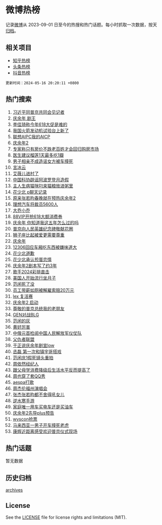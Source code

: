 # 微博热榜

记录[微博](https://www.weibo.com)从 2023-09-01 日至今的热搜和热门话题。每小时抓取一次数据，按天[归档](archives)。

## 相关项目

- [知乎热榜](https://github.com/hotarchive/zhihu)
- [头条热榜](https://github.com/hotarchive/toutiao)
- [抖音热榜](https://github.com/hotarchive/douyin)


`更新时间：2024-05-16 20:20:11 +0800`

## 热门搜索

1. [习近平同普京共同会见记者](https://m.weibo.cn/search?containerid=100103type%3D1%26t%3D10%26q%3D%23%E4%B9%A0%E8%BF%91%E5%B9%B3%E5%90%8C%E6%99%AE%E4%BA%AC%E5%85%B1%E5%90%8C%E4%BC%9A%E8%A7%81%E8%AE%B0%E8%80%85%23&stream_entry_id=51&isnewpage=1&extparam=seat%3D1%26pos%3D0%26filter_type%3Drealtimehot%26stream_entry_id%3D51%26c_type%3D51%26dgr%3D0%26q%3D%2523%25E4%25B9%25A0%25E8%25BF%2591%25E5%25B9%25B3%25E5%2590%258C%25E6%2599%25AE%25E4%25BA%25AC%25E5%2585%25B1%25E5%2590%258C%25E4%25BC%259A%25E8%25A7%2581%25E8%25AE%25B0%25E8%2580%2585%2523%26cate%3D10103%26display_time%3D1715862010%26pre_seqid%3D17158620099930213006)
1. [庆余年 剧王](https://m.weibo.cn/search?containerid=100103type%3D1%26t%3D10%26q%3D%E5%BA%86%E4%BD%99%E5%B9%B4+%E5%89%A7%E7%8E%8B&stream_entry_id=31&isnewpage=1&extparam=seat%3D1%26pos%3D0%26flag%3D1%26realpos%3D1%26filter_type%3Drealtimehot%26c_type%3D31%26dgr%3D0%26q%3D%25E5%25BA%2586%25E4%25BD%2599%25E5%25B9%25B4%2520%25E5%2589%25A7%25E7%258E%258B%26stream_entry_id%3D31%26band_rank%3D1%26cate%3D5001%26lcate%3D5001%26display_time%3D1715862010%26pre_seqid%3D17158620099930213006)
1. [李佳琦称今年618大促是难的](https://m.weibo.cn/search?containerid=100103type%3D1%26t%3D10%26q%3D%23%E6%9D%8E%E4%BD%B3%E7%90%A6%E7%A7%B0%E4%BB%8A%E5%B9%B4618%E5%A4%A7%E4%BF%83%E6%98%AF%E9%9A%BE%E7%9A%84%23&stream_entry_id=31&isnewpage=1&extparam=seat%3D1%26pos%3D1%26flag%3D2%26realpos%3D2%26filter_type%3Drealtimehot%26c_type%3D31%26dgr%3D0%26q%3D%2523%25E6%259D%258E%25E4%25BD%25B3%25E7%2590%25A6%25E7%25A7%25B0%25E4%25BB%258A%25E5%25B9%25B4618%25E5%25A4%25A7%25E4%25BF%2583%25E6%2598%25AF%25E9%259A%25BE%25E7%259A%2584%2523%26stream_entry_id%3D31%26band_rank%3D2%26cate%3D5001%26lcate%3D5001%26display_time%3D1715862010%26pre_seqid%3D17158620099930213006)
1. [我国火箭发动机试验台上新了](https://m.weibo.cn/search?containerid=100103type%3D1%26t%3D10%26q%3D%23%E6%88%91%E5%9B%BD%E7%81%AB%E7%AE%AD%E5%8F%91%E5%8A%A8%E6%9C%BA%E8%AF%95%E9%AA%8C%E5%8F%B0%E4%B8%8A%E6%96%B0%E4%BA%86%23&stream_entry_id=31&isnewpage=1&extparam=seat%3D1%26pos%3D2%26flag%3D0%26realpos%3D3%26filter_type%3Drealtimehot%26c_type%3D31%26dgr%3D0%26q%3D%2523%25E6%2588%2591%25E5%259B%25BD%25E7%2581%25AB%25E7%25AE%25AD%25E5%258F%2591%25E5%258A%25A8%25E6%259C%25BA%25E8%25AF%2595%25E9%25AA%258C%25E5%258F%25B0%25E4%25B8%258A%25E6%2596%25B0%25E4%25BA%2586%2523%26stream_entry_id%3D31%26band_rank%3D3%26cate%3D5001%26lcate%3D5001%26display_time%3D1715862010%26pre_seqid%3D17158620099930213006)
1. [联想AIPC我的AICP](https://m.weibo.cn/search?containerid=100103type%3D1%26t%3D10%26q%3D%23%E8%81%94%E6%83%B3AIPC%E6%88%91%E7%9A%84AICP%23&stream_entry_id=31&isnewpage=1&extparam=seat%3D1%26pos%3D3%26filter_type%3Drealtimehot%26q%3D%2523%25E8%2581%2594%25E6%2583%25B3AIPC%25E6%2588%2591%25E7%259A%2584AICP%2523%26c_type%3D31%26dgr%3D0%26is_ad_pos%3D1%26adid%3D236575%26topic_ad%3D1%26stream_entry_id%3D31%26band_rank%3D4%26cate%3D5001%26lcate%3D5001%26display_time%3D1715862010%26pre_seqid%3D17158620099930213006)
1. [庆余年2](https://m.weibo.cn/search?containerid=100103type%3D1%26t%3D10%26q%3D%E5%BA%86%E4%BD%99%E5%B9%B42&stream_entry_id=31&isnewpage=1&extparam=seat%3D1%26pos%3D4%26flag%3D1%26realpos%3D4%26filter_type%3Drealtimehot%26c_type%3D31%26dgr%3D0%26q%3D%25E5%25BA%2586%25E4%25BD%2599%25E5%25B9%25B42%26stream_entry_id%3D31%26band_rank%3D4%26cate%3D5001%26lcate%3D5001%26display_time%3D1715862010%26pre_seqid%3D17158620099930213006)
1. [专家称只有房价不跌老百姓才会回归购房市场](https://m.weibo.cn/search?containerid=100103type%3D1%26t%3D10%26q%3D%23%E4%B8%93%E5%AE%B6%E7%A7%B0%E5%8F%AA%E6%9C%89%E6%88%BF%E4%BB%B7%E4%B8%8D%E8%B7%8C%E8%80%81%E7%99%BE%E5%A7%93%E6%89%8D%E4%BC%9A%E5%9B%9E%E5%BD%92%E8%B4%AD%E6%88%BF%E5%B8%82%E5%9C%BA%23&stream_entry_id=31&isnewpage=1&extparam=seat%3D1%26pos%3D5%26flag%3D1%26realpos%3D5%26filter_type%3Drealtimehot%26c_type%3D31%26dgr%3D0%26q%3D%2523%25E4%25B8%2593%25E5%25AE%25B6%25E7%25A7%25B0%25E5%258F%25AA%25E6%259C%2589%25E6%2588%25BF%25E4%25BB%25B7%25E4%25B8%258D%25E8%25B7%258C%25E8%2580%2581%25E7%2599%25BE%25E5%25A7%2593%25E6%2589%258D%25E4%25BC%259A%25E5%259B%259E%25E5%25BD%2592%25E8%25B4%25AD%25E6%2588%25BF%25E5%25B8%2582%25E5%259C%25BA%2523%26stream_entry_id%3D31%26band_rank%3D5%26cate%3D5001%26lcate%3D5001%26display_time%3D1715862010%26pre_seqid%3D17158620099930213006)
1. [医生建议榴莲1天最多吃1瓣](https://m.weibo.cn/search?containerid=100103type%3D1%26t%3D10%26q%3D%23%E5%8C%BB%E7%94%9F%E5%BB%BA%E8%AE%AE%E6%A6%B4%E8%8E%B21%E5%A4%A9%E6%9C%80%E5%A4%9A%E5%90%831%E7%93%A3%23&stream_entry_id=31&isnewpage=1&extparam=seat%3D1%26pos%3D6%26flag%3D2%26realpos%3D6%26filter_type%3Drealtimehot%26c_type%3D31%26dgr%3D0%26q%3D%2523%25E5%258C%25BB%25E7%2594%259F%25E5%25BB%25BA%25E8%25AE%25AE%25E6%25A6%25B4%25E8%258E%25B21%25E5%25A4%25A9%25E6%259C%2580%25E5%25A4%259A%25E5%2590%25831%25E7%2593%25A3%2523%26stream_entry_id%3D31%26band_rank%3D6%26cate%3D5001%26lcate%3D5001%26display_time%3D1715862010%26pre_seqid%3D17158620099930213006)
1. [男子相亲不成造谣女方被车撞死](https://m.weibo.cn/search?containerid=100103type%3D1%26t%3D10%26q%3D%23%E7%94%B7%E5%AD%90%E7%9B%B8%E4%BA%B2%E4%B8%8D%E6%88%90%E9%80%A0%E8%B0%A3%E5%A5%B3%E6%96%B9%E8%A2%AB%E8%BD%A6%E6%92%9E%E6%AD%BB%23&stream_entry_id=31&isnewpage=1&extparam=seat%3D1%26pos%3D7%26filter_type%3Drealtimehot%26q%3D%2523%25E7%2594%25B7%25E5%25AD%2590%25E7%259B%25B8%25E4%25BA%25B2%25E4%25B8%258D%25E6%2588%2590%25E9%2580%25A0%25E8%25B0%25A3%25E5%25A5%25B3%25E6%2596%25B9%25E8%25A2%25AB%25E8%25BD%25A6%25E6%2592%259E%25E6%25AD%25BB%2523%26c_type%3D31%26dgr%3D0%26is_ad_pos%3D1%26adid%3D236483%26stream_entry_id%3D31%26band_rank%3D7%26cate%3D5001%26lcate%3D5001%26display_time%3D1715862010%26pre_seqid%3D17158620099930213006)
1. [言冰云](https://m.weibo.cn/search?containerid=100103type%3D1%26t%3D10%26q%3D%E8%A8%80%E5%86%B0%E4%BA%91&stream_entry_id=31&isnewpage=1&extparam=seat%3D1%26pos%3D8%26flag%3D2%26realpos%3D7%26filter_type%3Drealtimehot%26c_type%3D31%26dgr%3D0%26q%3D%25E8%25A8%2580%25E5%2586%25B0%25E4%25BA%2591%26stream_entry_id%3D31%26band_rank%3D7%26cate%3D5001%26lcate%3D5001%26display_time%3D1715862010%26pre_seqid%3D17158620099930213006)
1. [艾薇儿进村了](https://m.weibo.cn/search?containerid=100103type%3D1%26t%3D10%26q%3D%E8%89%BE%E8%96%87%E5%84%BF%E8%BF%9B%E6%9D%91%E4%BA%86&stream_entry_id=31&isnewpage=1&extparam=seat%3D1%26pos%3D9%26flag%3D2%26realpos%3D8%26filter_type%3Drealtimehot%26c_type%3D31%26dgr%3D0%26q%3D%25E8%2589%25BE%25E8%2596%2587%25E5%2584%25BF%25E8%25BF%259B%25E6%259D%2591%25E4%25BA%2586%26stream_entry_id%3D31%26band_rank%3D8%26cate%3D5001%26lcate%3D5001%26display_time%3D1715862010%26pre_seqid%3D17158620099930213006)
1. [中国科协辟谣阿波罗登月造假](https://m.weibo.cn/search?containerid=100103type%3D1%26t%3D10%26q%3D%23%E4%B8%AD%E5%9B%BD%E7%A7%91%E5%8D%8F%E8%BE%9F%E8%B0%A3%E9%98%BF%E6%B3%A2%E7%BD%97%E7%99%BB%E6%9C%88%E9%80%A0%E5%81%87%23&stream_entry_id=31&isnewpage=1&extparam=seat%3D1%26pos%3D10%26flag%3D1%26realpos%3D9%26filter_type%3Drealtimehot%26c_type%3D31%26dgr%3D0%26q%3D%2523%25E4%25B8%25AD%25E5%259B%25BD%25E7%25A7%2591%25E5%258D%258F%25E8%25BE%259F%25E8%25B0%25A3%25E9%2598%25BF%25E6%25B3%25A2%25E7%25BD%2597%25E7%2599%25BB%25E6%259C%2588%25E9%2580%25A0%25E5%2581%2587%2523%26stream_entry_id%3D31%26band_rank%3D9%26cate%3D5001%26lcate%3D5001%26display_time%3D1715862010%26pre_seqid%3D17158620099930213006)
1. [主人生病猫咪叼来猫粮放进粥里](https://m.weibo.cn/search?containerid=100103type%3D1%26t%3D10%26q%3D%23%E4%B8%BB%E4%BA%BA%E7%94%9F%E7%97%85%E7%8C%AB%E5%92%AA%E5%8F%BC%E6%9D%A5%E7%8C%AB%E7%B2%AE%E6%94%BE%E8%BF%9B%E7%B2%A5%E9%87%8C%23&stream_entry_id=31&isnewpage=1&extparam=seat%3D1%26pos%3D11%26flag%3D32768%26realpos%3D10%26filter_type%3Drealtimehot%26c_type%3D31%26dgr%3D0%26q%3D%2523%25E4%25B8%25BB%25E4%25BA%25BA%25E7%2594%259F%25E7%2597%2585%25E7%258C%25AB%25E5%2592%25AA%25E5%258F%25BC%25E6%259D%25A5%25E7%258C%25AB%25E7%25B2%25AE%25E6%2594%25BE%25E8%25BF%259B%25E7%25B2%25A5%25E9%2587%258C%2523%26stream_entry_id%3D31%26band_rank%3D10%26cate%3D5001%26lcate%3D5001%26display_time%3D1715862010%26pre_seqid%3D17158620099930213006)
1. [花少北 p聊天记录](https://m.weibo.cn/search?containerid=100103type%3D1%26t%3D10%26q%3D%E8%8A%B1%E5%B0%91%E5%8C%97+p%E8%81%8A%E5%A4%A9%E8%AE%B0%E5%BD%95&stream_entry_id=31&isnewpage=1&extparam=seat%3D1%26pos%3D12%26flag%3D2%26realpos%3D11%26filter_type%3Drealtimehot%26c_type%3D31%26dgr%3D0%26q%3D%25E8%258A%25B1%25E5%25B0%2591%25E5%258C%2597%2520p%25E8%2581%258A%25E5%25A4%25A9%25E8%25AE%25B0%25E5%25BD%2595%26stream_entry_id%3D31%26band_rank%3D11%26cate%3D5001%26lcate%3D5001%26display_time%3D1715862010%26pre_seqid%3D17158620099930213006)
1. [原来张若昀春晚就在预热庆余年2](https://m.weibo.cn/search?containerid=100103type%3D1%26t%3D10%26q%3D%23%E5%8E%9F%E6%9D%A5%E5%BC%A0%E8%8B%A5%E6%98%80%E6%98%A5%E6%99%9A%E5%B0%B1%E5%9C%A8%E9%A2%84%E7%83%AD%E5%BA%86%E4%BD%99%E5%B9%B42%23&stream_entry_id=31&isnewpage=1&extparam=seat%3D1%26pos%3D13%26flag%3D0%26realpos%3D12%26filter_type%3Drealtimehot%26c_type%3D31%26dgr%3D0%26q%3D%2523%25E5%258E%259F%25E6%259D%25A5%25E5%25BC%25A0%25E8%258B%25A5%25E6%2598%2580%25E6%2598%25A5%25E6%2599%259A%25E5%25B0%25B1%25E5%259C%25A8%25E9%25A2%2584%25E7%2583%25AD%25E5%25BA%2586%25E4%25BD%2599%25E5%25B9%25B42%2523%26stream_entry_id%3D31%26band_rank%3D12%26cate%3D5001%26lcate%3D5001%26display_time%3D1715862010%26pre_seqid%3D17158620099930213006)
1. [理想汽车将裁员5600人](https://m.weibo.cn/search?containerid=100103type%3D1%26t%3D10%26q%3D%23%E7%90%86%E6%83%B3%E6%B1%BD%E8%BD%A6%E5%B0%86%E8%A3%81%E5%91%985600%E4%BA%BA%23&stream_entry_id=31&isnewpage=1&extparam=seat%3D1%26pos%3D14%26flag%3D0%26realpos%3D13%26filter_type%3Drealtimehot%26c_type%3D31%26dgr%3D0%26q%3D%2523%25E7%2590%2586%25E6%2583%25B3%25E6%25B1%25BD%25E8%25BD%25A6%25E5%25B0%2586%25E8%25A3%2581%25E5%2591%25985600%25E4%25BA%25BA%2523%26stream_entry_id%3D31%26band_rank%3D13%26cate%3D5001%26lcate%3D5001%26display_time%3D1715862010%26pre_seqid%3D17158620099930213006)
1. [大乔小乔](https://m.weibo.cn/search?containerid=100103type%3D1%26t%3D10%26q%3D%E5%A4%A7%E4%B9%94%E5%B0%8F%E4%B9%94&stream_entry_id=31&isnewpage=1&extparam=seat%3D1%26pos%3D15%26flag%3D1%26realpos%3D14%26filter_type%3Drealtimehot%26c_type%3D31%26dgr%3D0%26q%3D%25E5%25A4%25A7%25E4%25B9%2594%25E5%25B0%258F%25E4%25B9%2594%26stream_entry_id%3D31%26band_rank%3D14%26cate%3D5001%26lcate%3D5001%26display_time%3D1715862010%26pre_seqid%3D17158620099930213006)
1. [88VIP开抢618大额消费券](https://m.weibo.cn/search?containerid=100103type%3D1%26t%3D10%26q%3D%2388VIP%E5%BC%80%E6%8A%A2618%E5%A4%A7%E9%A2%9D%E6%B6%88%E8%B4%B9%E5%88%B8%23&stream_entry_id=31&isnewpage=1&extparam=seat%3D1%26pos%3D16%26flag%3D0%26realpos%3D15%26filter_type%3Drealtimehot%26c_type%3D31%26dgr%3D0%26q%3D%252388VIP%25E5%25BC%2580%25E6%258A%25A2618%25E5%25A4%25A7%25E9%25A2%259D%25E6%25B6%2588%25E8%25B4%25B9%25E5%2588%25B8%2523%26adid%3D236665%26stream_entry_id%3D31%26band_rank%3D15%26cate%3D5001%26lcate%3D5001%26display_time%3D1715862010%26pre_seqid%3D17158620099930213006)
1. [庆余年 你知道我这五年怎么过的吗](https://m.weibo.cn/search?containerid=100103type%3D1%26t%3D10%26q%3D%E5%BA%86%E4%BD%99%E5%B9%B4+%E4%BD%A0%E7%9F%A5%E9%81%93%E6%88%91%E8%BF%99%E4%BA%94%E5%B9%B4%E6%80%8E%E4%B9%88%E8%BF%87%E7%9A%84%E5%90%97&stream_entry_id=31&isnewpage=1&extparam=seat%3D1%26pos%3D17%26flag%3D0%26realpos%3D16%26filter_type%3Drealtimehot%26c_type%3D31%26dgr%3D0%26q%3D%25E5%25BA%2586%25E4%25BD%2599%25E5%25B9%25B4%2520%25E4%25BD%25A0%25E7%259F%25A5%25E9%2581%2593%25E6%2588%2591%25E8%25BF%2599%25E4%25BA%2594%25E5%25B9%25B4%25E6%2580%258E%25E4%25B9%2588%25E8%25BF%2587%25E7%259A%2584%25E5%2590%2597%26stream_entry_id%3D31%26band_rank%3D16%26cate%3D5001%26lcate%3D5001%26display_time%3D1715862010%26pre_seqid%3D17158620099930213006)
1. [普京向人民英雄纪念碑敬献花圈](https://m.weibo.cn/search?containerid=100103type%3D1%26t%3D10%26q%3D%23%E6%99%AE%E4%BA%AC%E5%90%91%E4%BA%BA%E6%B0%91%E8%8B%B1%E9%9B%84%E7%BA%AA%E5%BF%B5%E7%A2%91%E6%95%AC%E7%8C%AE%E8%8A%B1%E5%9C%88%23&stream_entry_id=31&isnewpage=1&extparam=seat%3D1%26pos%3D18%26flag%3D1%26realpos%3D17%26filter_type%3Drealtimehot%26c_type%3D31%26dgr%3D0%26q%3D%2523%25E6%2599%25AE%25E4%25BA%25AC%25E5%2590%2591%25E4%25BA%25BA%25E6%25B0%2591%25E8%258B%25B1%25E9%259B%2584%25E7%25BA%25AA%25E5%25BF%25B5%25E7%25A2%2591%25E6%2595%25AC%25E7%258C%25AE%25E8%258A%25B1%25E5%259C%2588%2523%26stream_entry_id%3D31%26band_rank%3D17%26cate%3D5001%26lcate%3D5001%26display_time%3D1715862010%26pre_seqid%3D17158620099930213006)
1. [狮子座比起被爱更需要尊重](https://m.weibo.cn/search?containerid=100103type%3D1%26t%3D10%26q%3D%23%E7%8B%AE%E5%AD%90%E5%BA%A7%E6%AF%94%E8%B5%B7%E8%A2%AB%E7%88%B1%E6%9B%B4%E9%9C%80%E8%A6%81%E5%B0%8A%E9%87%8D%23&stream_entry_id=31&isnewpage=1&extparam=seat%3D1%26pos%3D19%26flag%3D1%26realpos%3D18%26filter_type%3Drealtimehot%26c_type%3D31%26dgr%3D0%26q%3D%2523%25E7%258B%25AE%25E5%25AD%2590%25E5%25BA%25A7%25E6%25AF%2594%25E8%25B5%25B7%25E8%25A2%25AB%25E7%2588%25B1%25E6%259B%25B4%25E9%259C%2580%25E8%25A6%2581%25E5%25B0%258A%25E9%2587%258D%2523%26stream_entry_id%3D31%26band_rank%3D18%26cate%3D5001%26lcate%3D5001%26display_time%3D1715862010%26pre_seqid%3D17158620099930213006)
1. [庆余年](https://m.weibo.cn/search?containerid=100103type%3D1%26t%3D10%26q%3D%E5%BA%86%E4%BD%99%E5%B9%B4&stream_entry_id=31&isnewpage=1&extparam=seat%3D1%26pos%3D20%26flag%3D0%26realpos%3D19%26filter_type%3Drealtimehot%26c_type%3D31%26dgr%3D0%26q%3D%25E5%25BA%2586%25E4%25BD%2599%25E5%25B9%25B4%26stream_entry_id%3D31%26band_rank%3D19%26cate%3D5001%26lcate%3D5001%26display_time%3D1715862010%26pre_seqid%3D17158620099930213006)
1. [12306回应车厢吃东西被嫌味道大](https://m.weibo.cn/search?containerid=100103type%3D1%26t%3D10%26q%3D%2312306%E5%9B%9E%E5%BA%94%E8%BD%A6%E5%8E%A2%E5%90%83%E4%B8%9C%E8%A5%BF%E8%A2%AB%E5%AB%8C%E5%91%B3%E9%81%93%E5%A4%A7%23&stream_entry_id=31&isnewpage=1&extparam=seat%3D1%26pos%3D21%26flag%3D0%26realpos%3D20%26filter_type%3Drealtimehot%26c_type%3D31%26dgr%3D0%26q%3D%252312306%25E5%259B%259E%25E5%25BA%2594%25E8%25BD%25A6%25E5%258E%25A2%25E5%2590%2583%25E4%25B8%259C%25E8%25A5%25BF%25E8%25A2%25AB%25E5%25AB%258C%25E5%2591%25B3%25E9%2581%2593%25E5%25A4%25A7%2523%26stream_entry_id%3D31%26band_rank%3D20%26cate%3D5001%26lcate%3D5001%26display_time%3D1715862010%26pre_seqid%3D17158620099930213006)
1. [花少北道歉](https://m.weibo.cn/search?containerid=100103type%3D1%26t%3D10%26q%3D%23%E8%8A%B1%E5%B0%91%E5%8C%97%E9%81%93%E6%AD%89%23&stream_entry_id=31&isnewpage=1&extparam=seat%3D1%26pos%3D22%26flag%3D0%26realpos%3D21%26filter_type%3Drealtimehot%26c_type%3D31%26dgr%3D0%26q%3D%2523%25E8%258A%25B1%25E5%25B0%2591%25E5%258C%2597%25E9%2581%2593%25E6%25AD%2589%2523%26stream_entry_id%3D31%26band_rank%3D21%26cate%3D5001%26lcate%3D5001%26display_time%3D1715862010%26pre_seqid%3D17158620099930213006)
1. [花少北承认煎蛋恋情](https://m.weibo.cn/search?containerid=100103type%3D1%26t%3D10%26q%3D%23%E8%8A%B1%E5%B0%91%E5%8C%97%E6%89%BF%E8%AE%A4%E7%85%8E%E8%9B%8B%E6%81%8B%E6%83%85%23&stream_entry_id=31&isnewpage=1&extparam=seat%3D1%26pos%3D23%26flag%3D0%26realpos%3D22%26filter_type%3Drealtimehot%26c_type%3D31%26dgr%3D0%26q%3D%2523%25E8%258A%25B1%25E5%25B0%2591%25E5%258C%2597%25E6%2589%25BF%25E8%25AE%25A4%25E7%2585%258E%25E8%259B%258B%25E6%2581%258B%25E6%2583%2585%2523%26stream_entry_id%3D31%26band_rank%3D22%26cate%3D5001%26lcate%3D5001%26display_time%3D1715862010%26pre_seqid%3D17158620099930213006)
1. [庆余年2剧本写了约3年](https://m.weibo.cn/search?containerid=100103type%3D1%26t%3D10%26q%3D%23%E5%BA%86%E4%BD%99%E5%B9%B42%E5%89%A7%E6%9C%AC%E5%86%99%E4%BA%86%E7%BA%A63%E5%B9%B4%23&stream_entry_id=31&isnewpage=1&extparam=seat%3D1%26pos%3D24%26flag%3D1%26realpos%3D23%26filter_type%3Drealtimehot%26c_type%3D31%26dgr%3D0%26q%3D%2523%25E5%25BA%2586%25E4%25BD%2599%25E5%25B9%25B42%25E5%2589%25A7%25E6%259C%25AC%25E5%2586%2599%25E4%25BA%2586%25E7%25BA%25A63%25E5%25B9%25B4%2523%26stream_entry_id%3D31%26band_rank%3D23%26cate%3D5001%26lcate%3D5001%26display_time%3D1715862010%26pre_seqid%3D17158620099930213006)
1. [歌手2024彩排直击](https://m.weibo.cn/search?containerid=100103type%3D1%26t%3D10%26q%3D%23%E6%AD%8C%E6%89%8B2024%E5%BD%A9%E6%8E%92%E7%9B%B4%E5%87%BB%23&stream_entry_id=31&isnewpage=1&extparam=seat%3D1%26pos%3D25%26flag%3D0%26realpos%3D24%26filter_type%3Drealtimehot%26c_type%3D31%26dgr%3D0%26q%3D%2523%25E6%25AD%258C%25E6%2589%258B2024%25E5%25BD%25A9%25E6%258E%2592%25E7%259B%25B4%25E5%2587%25BB%2523%26stream_entry_id%3D31%26band_rank%3D24%26cate%3D5001%26lcate%3D5001%26display_time%3D1715862010%26pre_seqid%3D17158620099930213006)
1. [美国人开始流行坐月子](https://m.weibo.cn/search?containerid=100103type%3D1%26t%3D10%26q%3D%23%E7%BE%8E%E5%9B%BD%E4%BA%BA%E5%BC%80%E5%A7%8B%E6%B5%81%E8%A1%8C%E5%9D%90%E6%9C%88%E5%AD%90%23&stream_entry_id=31&isnewpage=1&extparam=seat%3D1%26pos%3D26%26flag%3D0%26realpos%3D25%26filter_type%3Drealtimehot%26c_type%3D31%26dgr%3D0%26q%3D%2523%25E7%25BE%258E%25E5%259B%25BD%25E4%25BA%25BA%25E5%25BC%2580%25E5%25A7%258B%25E6%25B5%2581%25E8%25A1%258C%25E5%259D%2590%25E6%259C%2588%25E5%25AD%2590%2523%26stream_entry_id%3D31%26band_rank%3D25%26cate%3D5001%26lcate%3D5001%26display_time%3D1715862010%26pre_seqid%3D17158620099930213006)
1. [范闲死了没](https://m.weibo.cn/search?containerid=100103type%3D1%26t%3D10%26q%3D%E8%8C%83%E9%97%B2%E6%AD%BB%E4%BA%86%E6%B2%A1&stream_entry_id=31&isnewpage=1&extparam=seat%3D1%26pos%3D27%26flag%3D1%26realpos%3D26%26filter_type%3Drealtimehot%26c_type%3D31%26dgr%3D0%26q%3D%25E8%258C%2583%25E9%2597%25B2%25E6%25AD%25BB%25E4%25BA%2586%25E6%25B2%25A1%26stream_entry_id%3D31%26band_rank%3D26%26cate%3D5001%26lcate%3D5001%26display_time%3D1715862010%26pre_seqid%3D17158620099930213006)
1. [员工带薪如厕被解雇索赔20万元](https://m.weibo.cn/search?containerid=100103type%3D1%26t%3D10%26q%3D%23%E5%91%98%E5%B7%A5%E5%B8%A6%E8%96%AA%E5%A6%82%E5%8E%95%E8%A2%AB%E8%A7%A3%E9%9B%87%E7%B4%A2%E8%B5%9420%E4%B8%87%E5%85%83%23&stream_entry_id=31&isnewpage=1&extparam=seat%3D1%26pos%3D28%26flag%3D1%26realpos%3D27%26filter_type%3Drealtimehot%26c_type%3D31%26dgr%3D0%26q%3D%2523%25E5%2591%2598%25E5%25B7%25A5%25E5%25B8%25A6%25E8%2596%25AA%25E5%25A6%2582%25E5%258E%2595%25E8%25A2%25AB%25E8%25A7%25A3%25E9%259B%2587%25E7%25B4%25A2%25E8%25B5%259420%25E4%25B8%2587%25E5%2585%2583%2523%26stream_entry_id%3D31%26band_rank%3D27%26cate%3D5001%26lcate%3D5001%26display_time%3D1715862010%26pre_seqid%3D17158620099930213006)
1. [lex 复活赛](https://m.weibo.cn/search?containerid=100103type%3D1%26t%3D10%26q%3Dlex+%E5%A4%8D%E6%B4%BB%E8%B5%9B&stream_entry_id=31&isnewpage=1&extparam=seat%3D1%26pos%3D29%26flag%3D0%26realpos%3D28%26filter_type%3Drealtimehot%26c_type%3D31%26dgr%3D0%26q%3Dlex%2520%25E5%25A4%258D%25E6%25B4%25BB%25E8%25B5%259B%26stream_entry_id%3D31%26band_rank%3D28%26cate%3D5001%26lcate%3D5001%26display_time%3D1715862010%26pre_seqid%3D17158620099930213006)
1. [庆余年2 启动](https://m.weibo.cn/search?containerid=100103type%3D1%26t%3D10%26q%3D%E5%BA%86%E4%BD%99%E5%B9%B42+%E5%90%AF%E5%8A%A8&stream_entry_id=31&isnewpage=1&extparam=seat%3D1%26pos%3D30%26flag%3D1%26realpos%3D29%26filter_type%3Drealtimehot%26c_type%3D31%26dgr%3D0%26q%3D%25E5%25BA%2586%25E4%25BD%2599%25E5%25B9%25B42%2520%25E5%2590%25AF%25E5%258A%25A8%26stream_entry_id%3D31%26band_rank%3D29%26cate%3D5001%26lcate%3D5001%26display_time%3D1715862010%26pre_seqid%3D17158620099930213006)
1. [尊敬的普京总统我的老朋友](https://m.weibo.cn/search?containerid=100103type%3D1%26t%3D10%26q%3D%23%E5%B0%8A%E6%95%AC%E7%9A%84%E6%99%AE%E4%BA%AC%E6%80%BB%E7%BB%9F%E6%88%91%E7%9A%84%E8%80%81%E6%9C%8B%E5%8F%8B%23&stream_entry_id=31&isnewpage=1&extparam=seat%3D1%26pos%3D31%26flag%3D0%26realpos%3D30%26filter_type%3Drealtimehot%26c_type%3D31%26dgr%3D0%26q%3D%2523%25E5%25B0%258A%25E6%2595%25AC%25E7%259A%2584%25E6%2599%25AE%25E4%25BA%25AC%25E6%2580%25BB%25E7%25BB%259F%25E6%2588%2591%25E7%259A%2584%25E8%2580%2581%25E6%259C%258B%25E5%258F%258B%2523%26stream_entry_id%3D31%26band_rank%3D30%26cate%3D5001%26lcate%3D5001%26display_time%3D1715862010%26pre_seqid%3D17158620099930213006)
1. [GEN对战BLG](https://m.weibo.cn/search?containerid=100103type%3D1%26t%3D10%26q%3D%23GEN%E5%AF%B9%E6%88%98BLG%23&stream_entry_id=31&isnewpage=1&extparam=seat%3D1%26pos%3D32%26flag%3D0%26realpos%3D31%26filter_type%3Drealtimehot%26c_type%3D31%26dgr%3D0%26q%3D%2523GEN%25E5%25AF%25B9%25E6%2588%2598BLG%2523%26stream_entry_id%3D31%26band_rank%3D31%26cate%3D5001%26lcate%3D5001%26display_time%3D1715862010%26pre_seqid%3D17158620099930213006)
1. [范闲的灰](https://m.weibo.cn/search?containerid=100103type%3D1%26t%3D10%26q%3D%23%E8%8C%83%E9%97%B2%E7%9A%84%E7%81%B0%23&stream_entry_id=31&isnewpage=1&extparam=seat%3D1%26pos%3D33%26flag%3D1%26realpos%3D32%26filter_type%3Drealtimehot%26c_type%3D31%26dgr%3D0%26q%3D%2523%25E8%258C%2583%25E9%2597%25B2%25E7%259A%2584%25E7%2581%25B0%2523%26stream_entry_id%3D31%26band_rank%3D32%26cate%3D5001%26lcate%3D5001%26display_time%3D1715862010%26pre_seqid%3D17158620099930213006)
1. [黄好厉害](https://m.weibo.cn/search?containerid=100103type%3D1%26t%3D10%26q%3D%E9%BB%84%E5%A5%BD%E5%8E%89%E5%AE%B3&stream_entry_id=31&isnewpage=1&extparam=seat%3D1%26pos%3D34%26flag%3D0%26realpos%3D33%26filter_type%3Drealtimehot%26c_type%3D31%26dgr%3D0%26q%3D%25E9%25BB%2584%25E5%25A5%25BD%25E5%258E%2589%25E5%25AE%25B3%26stream_entry_id%3D31%26band_rank%3D33%26cate%3D5001%26lcate%3D5001%26display_time%3D1715862010%26pre_seqid%3D17158620099930213006)
1. [中俄元首检阅中国人民解放军仪仗队](https://m.weibo.cn/search?containerid=100103type%3D1%26t%3D10%26q%3D%23%E4%B8%AD%E4%BF%84%E5%85%83%E9%A6%96%E6%A3%80%E9%98%85%E4%B8%AD%E5%9B%BD%E4%BA%BA%E6%B0%91%E8%A7%A3%E6%94%BE%E5%86%9B%E4%BB%AA%E4%BB%97%E9%98%9F%23&stream_entry_id=31&isnewpage=1&extparam=seat%3D1%26pos%3D35%26flag%3D1%26realpos%3D34%26filter_type%3Drealtimehot%26c_type%3D31%26dgr%3D0%26q%3D%2523%25E4%25B8%25AD%25E4%25BF%2584%25E5%2585%2583%25E9%25A6%2596%25E6%25A3%2580%25E9%2598%2585%25E4%25B8%25AD%25E5%259B%25BD%25E4%25BA%25BA%25E6%25B0%2591%25E8%25A7%25A3%25E6%2594%25BE%25E5%2586%259B%25E4%25BB%25AA%25E4%25BB%2597%25E9%2598%259F%2523%26stream_entry_id%3D31%26band_rank%3D34%26cate%3D5001%26lcate%3D5001%26display_time%3D1715862010%26pre_seqid%3D17158620099930213006)
1. [父仇者联盟](https://m.weibo.cn/search?containerid=100103type%3D1%26t%3D10%26q%3D%E7%88%B6%E4%BB%87%E8%80%85%E8%81%94%E7%9B%9F&stream_entry_id=31&isnewpage=1&extparam=seat%3D1%26pos%3D36%26flag%3D1%26realpos%3D35%26filter_type%3Drealtimehot%26c_type%3D31%26dgr%3D0%26q%3D%25E7%2588%25B6%25E4%25BB%2587%25E8%2580%2585%25E8%2581%2594%25E7%259B%259F%26stream_entry_id%3D31%26band_rank%3D35%26cate%3D5001%26lcate%3D5001%26display_time%3D1715862010%26pre_seqid%3D17158620099930213006)
1. [于正说庆余年剧宣low](https://m.weibo.cn/search?containerid=100103type%3D1%26t%3D10%26q%3D%23%E4%BA%8E%E6%AD%A3%E8%AF%B4%E5%BA%86%E4%BD%99%E5%B9%B4%E5%89%A7%E5%AE%A3low%23&stream_entry_id=31&isnewpage=1&extparam=seat%3D1%26pos%3D37%26flag%3D0%26realpos%3D36%26filter_type%3Drealtimehot%26c_type%3D31%26dgr%3D0%26q%3D%2523%25E4%25BA%258E%25E6%25AD%25A3%25E8%25AF%25B4%25E5%25BA%2586%25E4%25BD%2599%25E5%25B9%25B4%25E5%2589%25A7%25E5%25AE%25A3low%2523%26stream_entry_id%3D31%26band_rank%3D36%26cate%3D5001%26lcate%3D5001%26display_time%3D1715862010%26pre_seqid%3D17158620099930213006)
1. [丞磊 第一次和镇宇哥搭戏](https://m.weibo.cn/search?containerid=100103type%3D1%26t%3D10%26q%3D%E4%B8%9E%E7%A3%8A+%E7%AC%AC%E4%B8%80%E6%AC%A1%E5%92%8C%E9%95%87%E5%AE%87%E5%93%A5%E6%90%AD%E6%88%8F&stream_entry_id=31&isnewpage=1&extparam=seat%3D1%26pos%3D38%26flag%3D1%26realpos%3D37%26filter_type%3Drealtimehot%26c_type%3D31%26dgr%3D0%26q%3D%25E4%25B8%259E%25E7%25A3%258A%2520%25E7%25AC%25AC%25E4%25B8%2580%25E6%25AC%25A1%25E5%2592%258C%25E9%2595%2587%25E5%25AE%2587%25E5%2593%25A5%25E6%2590%25AD%25E6%2588%258F%26stream_entry_id%3D31%26band_rank%3D37%26cate%3D5001%26lcate%3D5001%26display_time%3D1715862010%26pre_seqid%3D17158620099930213006)
1. [范闲庆1假死镜头重拍](https://m.weibo.cn/search?containerid=100103type%3D1%26t%3D10%26q%3D%23%E8%8C%83%E9%97%B2%E5%BA%861%E5%81%87%E6%AD%BB%E9%95%9C%E5%A4%B4%E9%87%8D%E6%8B%8D%23&stream_entry_id=31&isnewpage=1&extparam=seat%3D1%26pos%3D39%26flag%3D1%26realpos%3D38%26filter_type%3Drealtimehot%26c_type%3D31%26dgr%3D0%26q%3D%2523%25E8%258C%2583%25E9%2597%25B2%25E5%25BA%25861%25E5%2581%2587%25E6%25AD%25BB%25E9%2595%259C%25E5%25A4%25B4%25E9%2587%258D%25E6%258B%258D%2523%26stream_entry_id%3D31%26band_rank%3D38%26cate%3D5001%26lcate%3D5001%26display_time%3D1715862010%26pre_seqid%3D17158620099930213006)
1. [周依然经纪人](https://m.weibo.cn/search?containerid=100103type%3D1%26t%3D10%26q%3D%E5%91%A8%E4%BE%9D%E7%84%B6%E7%BB%8F%E7%BA%AA%E4%BA%BA&stream_entry_id=31&isnewpage=1&extparam=seat%3D1%26pos%3D40%26flag%3D0%26realpos%3D39%26filter_type%3Drealtimehot%26c_type%3D31%26dgr%3D0%26q%3D%25E5%2591%25A8%25E4%25BE%259D%25E7%2584%25B6%25E7%25BB%258F%25E7%25BA%25AA%25E4%25BA%25BA%26stream_entry_id%3D31%26band_rank%3D39%26cate%3D5001%26lcate%3D5001%26display_time%3D1715862010%26pre_seqid%3D17158620099930213006)
1. [跟父母学消费降级后生活水平反而提高了](https://m.weibo.cn/search?containerid=100103type%3D1%26t%3D10%26q%3D%23%E8%B7%9F%E7%88%B6%E6%AF%8D%E5%AD%A6%E6%B6%88%E8%B4%B9%E9%99%8D%E7%BA%A7%E5%90%8E%E7%94%9F%E6%B4%BB%E6%B0%B4%E5%B9%B3%E5%8F%8D%E8%80%8C%E6%8F%90%E9%AB%98%E4%BA%86%23&stream_entry_id=31&isnewpage=1&extparam=seat%3D1%26pos%3D41%26flag%3D1%26realpos%3D40%26filter_type%3Drealtimehot%26c_type%3D31%26dgr%3D0%26q%3D%2523%25E8%25B7%259F%25E7%2588%25B6%25E6%25AF%258D%25E5%25AD%25A6%25E6%25B6%2588%25E8%25B4%25B9%25E9%2599%258D%25E7%25BA%25A7%25E5%2590%258E%25E7%2594%259F%25E6%25B4%25BB%25E6%25B0%25B4%25E5%25B9%25B3%25E5%258F%258D%25E8%2580%258C%25E6%258F%2590%25E9%25AB%2598%25E4%25BA%2586%2523%26stream_entry_id%3D31%26band_rank%3D40%26cate%3D5001%26lcate%3D5001%26display_time%3D1715862010%26pre_seqid%3D17158620099930213006)
1. [周也穿了套QQ秀](https://m.weibo.cn/search?containerid=100103type%3D1%26t%3D10%26q%3D%23%E5%91%A8%E4%B9%9F%E7%A9%BF%E4%BA%86%E5%A5%97QQ%E7%A7%80%23&stream_entry_id=31&isnewpage=1&extparam=seat%3D1%26pos%3D42%26flag%3D0%26realpos%3D41%26filter_type%3Drealtimehot%26c_type%3D31%26dgr%3D0%26q%3D%2523%25E5%2591%25A8%25E4%25B9%259F%25E7%25A9%25BF%25E4%25BA%2586%25E5%25A5%2597QQ%25E7%25A7%2580%2523%26stream_entry_id%3D31%26band_rank%3D41%26cate%3D5001%26lcate%3D5001%26display_time%3D1715862010%26pre_seqid%3D17158620099930213006)
1. [aespa打歌](https://m.weibo.cn/search?containerid=100103type%3D1%26t%3D10%26q%3Daespa%E6%89%93%E6%AD%8C&stream_entry_id=31&isnewpage=1&extparam=seat%3D1%26pos%3D43%26flag%3D0%26realpos%3D42%26filter_type%3Drealtimehot%26c_type%3D31%26dgr%3D0%26q%3Daespa%25E6%2589%2593%25E6%25AD%258C%26stream_entry_id%3D31%26band_rank%3D42%26cate%3D5001%26lcate%3D5001%26display_time%3D1715862010%26pre_seqid%3D17158620099930213006)
1. [周杰伦福州演唱会](https://m.weibo.cn/search?containerid=100103type%3D1%26t%3D10%26q%3D%E5%91%A8%E6%9D%B0%E4%BC%A6%E7%A6%8F%E5%B7%9E%E6%BC%94%E5%94%B1%E4%BC%9A&stream_entry_id=31&isnewpage=1&extparam=seat%3D1%26pos%3D44%26flag%3D1%26realpos%3D43%26filter_type%3Drealtimehot%26c_type%3D31%26dgr%3D0%26q%3D%25E5%2591%25A8%25E6%259D%25B0%25E4%25BC%25A6%25E7%25A6%258F%25E5%25B7%259E%25E6%25BC%2594%25E5%2594%25B1%25E4%25BC%259A%26stream_entry_id%3D31%26band_rank%3D43%26cate%3D5001%26lcate%3D5001%26display_time%3D1715862010%26pre_seqid%3D17158620099930213006)
1. [张杰张若昀都不舍得吼女儿](https://m.weibo.cn/search?containerid=100103type%3D1%26t%3D10%26q%3D%23%E5%BC%A0%E6%9D%B0%E5%BC%A0%E8%8B%A5%E6%98%80%E9%83%BD%E4%B8%8D%E8%88%8D%E5%BE%97%E5%90%BC%E5%A5%B3%E5%84%BF%23&stream_entry_id=31&isnewpage=1&extparam=seat%3D1%26pos%3D45%26flag%3D0%26realpos%3D44%26filter_type%3Drealtimehot%26c_type%3D31%26dgr%3D0%26q%3D%2523%25E5%25BC%25A0%25E6%259D%25B0%25E5%25BC%25A0%25E8%258B%25A5%25E6%2598%2580%25E9%2583%25BD%25E4%25B8%258D%25E8%2588%258D%25E5%25BE%2597%25E5%2590%25BC%25E5%25A5%25B3%25E5%2584%25BF%2523%26stream_entry_id%3D31%26band_rank%3D44%26cate%3D5001%26lcate%3D5001%26display_time%3D1715862010%26pre_seqid%3D17158620099930213006)
1. [逆水寒手游](https://m.weibo.cn/search?containerid=100103type%3D1%26t%3D10%26q%3D%E9%80%86%E6%B0%B4%E5%AF%92%E6%89%8B%E6%B8%B8&stream_entry_id=31&isnewpage=1&extparam=seat%3D1%26pos%3D46%26flag%3D1%26realpos%3D45%26filter_type%3Drealtimehot%26c_type%3D31%26dgr%3D0%26q%3D%25E9%2580%2586%25E6%25B0%25B4%25E5%25AF%2592%25E6%2589%258B%25E6%25B8%25B8%26stream_entry_id%3D31%26band_rank%3D45%26cate%3D5001%26lcate%3D5001%26display_time%3D1715862010%26pre_seqid%3D17158620099930213006)
1. [家庭唯一用车买电车还是买油车](https://m.weibo.cn/search?containerid=100103type%3D1%26t%3D10%26q%3D%23%E5%AE%B6%E5%BA%AD%E5%94%AF%E4%B8%80%E7%94%A8%E8%BD%A6%E4%B9%B0%E7%94%B5%E8%BD%A6%E8%BF%98%E6%98%AF%E4%B9%B0%E6%B2%B9%E8%BD%A6%23&stream_entry_id=31&isnewpage=1&extparam=seat%3D1%26pos%3D47%26flag%3D0%26realpos%3D46%26filter_type%3Drealtimehot%26c_type%3D31%26dgr%3D0%26q%3D%2523%25E5%25AE%25B6%25E5%25BA%25AD%25E5%2594%25AF%25E4%25B8%2580%25E7%2594%25A8%25E8%25BD%25A6%25E4%25B9%25B0%25E7%2594%25B5%25E8%25BD%25A6%25E8%25BF%2598%25E6%2598%25AF%25E4%25B9%25B0%25E6%25B2%25B9%25E8%25BD%25A6%2523%26stream_entry_id%3D31%26band_rank%3D46%26cate%3D5001%26lcate%3D5001%26display_time%3D1715862010%26pre_seqid%3D17158620099930213006)
1. [庆余年2先导plus预告](https://m.weibo.cn/search?containerid=100103type%3D1%26t%3D10%26q%3D%23%E5%BA%86%E4%BD%99%E5%B9%B42%E5%85%88%E5%AF%BCplus%E9%A2%84%E5%91%8A%23&stream_entry_id=31&isnewpage=1&extparam=seat%3D1%26pos%3D48%26flag%3D0%26realpos%3D47%26filter_type%3Drealtimehot%26c_type%3D31%26dgr%3D0%26q%3D%2523%25E5%25BA%2586%25E4%25BD%2599%25E5%25B9%25B42%25E5%2585%2588%25E5%25AF%25BCplus%25E9%25A2%2584%25E5%2591%258A%2523%26stream_entry_id%3D31%26band_rank%3D47%26cate%3D5001%26lcate%3D5001%26display_time%3D1715862010%26pre_seqid%3D17158620099930213006)
1. [wvscon抢票](https://m.weibo.cn/search?containerid=100103type%3D1%26t%3D10%26q%3Dwvscon%E6%8A%A2%E7%A5%A8&stream_entry_id=31&isnewpage=1&extparam=seat%3D1%26pos%3D49%26flag%3D1%26realpos%3D48%26filter_type%3Drealtimehot%26c_type%3D31%26dgr%3D0%26q%3Dwvscon%25E6%258A%25A2%25E7%25A5%25A8%26stream_entry_id%3D31%26band_rank%3D48%26cate%3D5001%26lcate%3D5001%26display_time%3D1715862010%26pre_seqid%3D17158620099930213006)
1. [马来西亚一男子开车撞死老虎](https://m.weibo.cn/search?containerid=100103type%3D1%26t%3D10%26q%3D%23%E9%A9%AC%E6%9D%A5%E8%A5%BF%E4%BA%9A%E4%B8%80%E7%94%B7%E5%AD%90%E5%BC%80%E8%BD%A6%E6%92%9E%E6%AD%BB%E8%80%81%E8%99%8E%23&stream_entry_id=31&isnewpage=1&extparam=seat%3D1%26pos%3D50%26flag%3D0%26realpos%3D49%26filter_type%3Drealtimehot%26c_type%3D31%26dgr%3D0%26q%3D%2523%25E9%25A9%25AC%25E6%259D%25A5%25E8%25A5%25BF%25E4%25BA%259A%25E4%25B8%2580%25E7%2594%25B7%25E5%25AD%2590%25E5%25BC%2580%25E8%25BD%25A6%25E6%2592%259E%25E6%25AD%25BB%25E8%2580%2581%25E8%2599%258E%2523%26stream_entry_id%3D31%26band_rank%3D49%26cate%3D5001%26lcate%3D5001%26display_time%3D1715862010%26pre_seqid%3D17158620099930213006)
1. [康辉近距离感受欢迎普京仪式现场](https://m.weibo.cn/search?containerid=100103type%3D1%26t%3D10%26q%3D%23%E5%BA%B7%E8%BE%89%E8%BF%91%E8%B7%9D%E7%A6%BB%E6%84%9F%E5%8F%97%E6%AC%A2%E8%BF%8E%E6%99%AE%E4%BA%AC%E4%BB%AA%E5%BC%8F%E7%8E%B0%E5%9C%BA%23&stream_entry_id=31&isnewpage=1&extparam=seat%3D1%26pos%3D51%26flag%3D0%26realpos%3D50%26filter_type%3Drealtimehot%26c_type%3D31%26dgr%3D0%26q%3D%2523%25E5%25BA%25B7%25E8%25BE%2589%25E8%25BF%2591%25E8%25B7%259D%25E7%25A6%25BB%25E6%2584%259F%25E5%258F%2597%25E6%25AC%25A2%25E8%25BF%258E%25E6%2599%25AE%25E4%25BA%25AC%25E4%25BB%25AA%25E5%25BC%258F%25E7%258E%25B0%25E5%259C%25BA%2523%26stream_entry_id%3D31%26band_rank%3D50%26cate%3D5001%26lcate%3D5001%26display_time%3D1715862010%26pre_seqid%3D17158620099930213006)

## 热门话题

暂无数据

## 历史归档

[archives](archives)

## License

See the [LICENSE](LICENSE) file for license rights and limitations (MIT).
